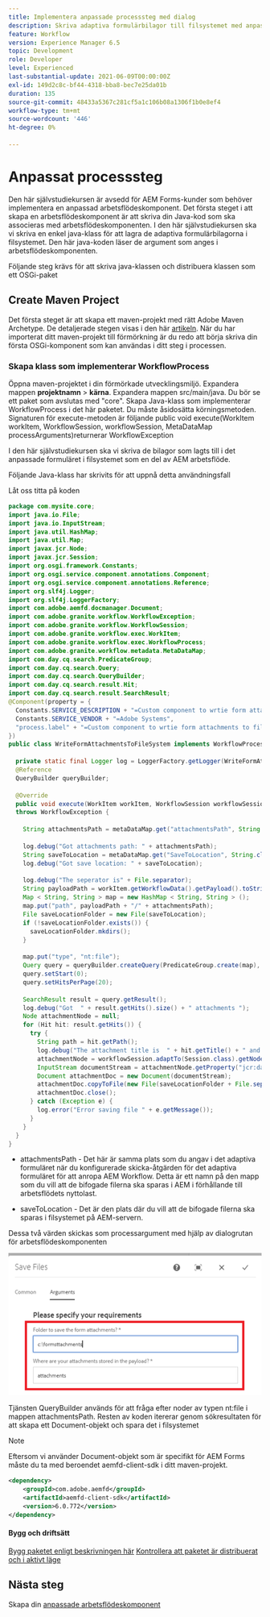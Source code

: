 ```yaml
---
title: Implementera anpassade processsteg med dialog
description: Skriva adaptiva formulärbilagor till filsystemet med anpassade processsteg
feature: Workflow
version: Experience Manager 6.5
topic: Development
role: Developer
level: Experienced
last-substantial-update: 2021-06-09T00:00:00Z
exl-id: 149d2c8c-bf44-4318-bba8-bec7e25da01b
duration: 135
source-git-commit: 48433a5367c281cf5a1c106b08a1306f1b0e8ef4
workflow-type: tm+mt
source-wordcount: '446'
ht-degree: 0%

---
```


# Anpassat processsteg

Den här självstudiekursen är avsedd för AEM Forms-kunder som behöver implementera en anpassad arbetsflödeskomponent. Det första steget i att skapa en arbetsflödeskomponent är att skriva din Java-kod som ska associeras med arbetsflödeskomponenten. I den här självstudiekursen ska vi skriva en enkel java-klass för att lagra de adaptiva formulärbilagorna i filsystemet. Den här java-koden läser de argument som anges i arbetsflödeskomponenten.

Följande steg krävs för att skriva java-klassen och distribuera klassen som ett OSGi-paket

## Create Maven Project

Det första steget är att skapa ett maven-projekt med rätt Adobe Maven Archetype. De detaljerade stegen visas i den här [artikeln](https://experienceleague.adobe.com/docs/experience-manager-learn/forms/creating-your-first-osgi-bundle/create-your-first-osgi-bundle.html?lang=sv-SE). När du har importerat ditt maven-projekt till förmörkning är du redo att börja skriva din första OSGi-komponent som kan användas i ditt steg i processen.


### Skapa klass som implementerar WorkflowProcess

Öppna maven-projektet i din förmörkade utvecklingsmiljö. Expandera mappen **projektnamn** > **kärna**. Expandera mappen src/main/java. Du bör se ett paket som avslutas med &quot;core&quot;. Skapa Java-klass som implementerar WorkflowProcess i det här paketet. Du måste åsidosätta körningsmetoden. Signaturen för execute-metoden är följande
public void execute(WorkItem workItem, WorkflowSession, workflowSession, MetaDataMap processArguments)returnerar WorkflowException

I den här självstudiekursen ska vi skriva de bilagor som lagts till i det anpassade formuläret i filsystemet som en del av AEM arbetsflöde.

Följande Java-klass har skrivits för att uppnå detta användningsfall

Låt oss titta på koden

```java
package com.mysite.core;
import java.io.File;
import java.io.InputStream;
import java.util.HashMap;
import java.util.Map;
import javax.jcr.Node;
import javax.jcr.Session;
import org.osgi.framework.Constants;
import org.osgi.service.component.annotations.Component;
import org.osgi.service.component.annotations.Reference;
import org.slf4j.Logger;
import org.slf4j.LoggerFactory;
import com.adobe.aemfd.docmanager.Document;
import com.adobe.granite.workflow.WorkflowException;
import com.adobe.granite.workflow.WorkflowSession;
import com.adobe.granite.workflow.exec.WorkItem;
import com.adobe.granite.workflow.exec.WorkflowProcess;
import com.adobe.granite.workflow.metadata.MetaDataMap;
import com.day.cq.search.PredicateGroup;
import com.day.cq.search.Query;
import com.day.cq.search.QueryBuilder;
import com.day.cq.search.result.Hit;
import com.day.cq.search.result.SearchResult;
@Component(property = {
  Constants.SERVICE_DESCRIPTION + "=Custom component to wrtie form attachments to file system",
  Constants.SERVICE_VENDOR + "=Adobe Systems",
  "process.label" + "=Custom component to wrtie form attachments to file system"
})
public class WriteFormAttachmentsToFileSystem implements WorkflowProcess {

  private static final Logger log = LoggerFactory.getLogger(WriteFormAttachmentsToFileSystem.class);
  @Reference
  QueryBuilder queryBuilder;

  @Override
  public void execute(WorkItem workItem, WorkflowSession workflowSession, MetaDataMap metaDataMap)
  throws WorkflowException {

    String attachmentsPath = metaDataMap.get("attachmentsPath", String.class);

    log.debug("Got attachments path: " + attachmentsPath);
    String saveToLocation = metaDataMap.get("SaveToLocation", String.class);
    log.debug("Got save location: " + saveToLocation);

    log.debug("The seperator is" + File.separator);
    String payloadPath = workItem.getWorkflowData().getPayload().toString();
    Map < String, String > map = new HashMap < String, String > ();
    map.put("path", payloadPath + "/" + attachmentsPath);
    File saveLocationFolder = new File(saveToLocation);
    if (!saveLocationFolder.exists()) {
      saveLocationFolder.mkdirs();
    }

    map.put("type", "nt:file");
    Query query = queryBuilder.createQuery(PredicateGroup.create(map), workflowSession.adaptTo(Session.class));
    query.setStart(0);
    query.setHitsPerPage(20);

    SearchResult result = query.getResult();
    log.debug("Got  " + result.getHits().size() + " attachments ");
    Node attachmentNode = null;
    for (Hit hit: result.getHits()) {
      try {
        String path = hit.getPath();
        log.debug("The attachment title is  " + hit.getTitle() + " and the attachment path is  " + path);
        attachmentNode = workflowSession.adaptTo(Session.class).getNode(path + "/jcr:content");
        InputStream documentStream = attachmentNode.getProperty("jcr:data").getBinary().getStream();
        Document attachmentDoc = new Document(documentStream);
        attachmentDoc.copyToFile(new File(saveLocationFolder + File.separator + hit.getTitle()));
        attachmentDoc.close();
      } catch (Exception e) {
        log.error("Error saving file " + e.getMessage());
      }
    }
  }
}
```


* attachmentsPath - Det här är samma plats som du angav i det adaptiva formuläret när du konfigurerade skicka-åtgärden för det adaptiva formuläret för att anropa AEM Workflow. Detta är ett namn på den mapp som du vill att de bifogade filerna ska sparas i AEM i förhållande till arbetsflödets nyttolast.

* saveToLocation - Det är den plats där du vill att de bifogade filerna ska sparas i filsystemet på AEM-servern.

Dessa två värden skickas som processargument med hjälp av dialogrutan för arbetsflödeskomponenten

![ProcessStep](assets/custom-workflow-component.png)

Tjänsten QueryBuilder används för att fråga efter noder av typen nt:file i mappen attachmentsPath. Resten av koden itererar genom sökresultaten för att skapa ett Document-objekt och spara det i filsystemet


>[!NOTE]
>
>Eftersom vi använder Document-objekt som är specifikt för AEM Forms måste du ta med beroendet aemfd-client-sdk i ditt maven-projekt.

```xml
<dependency>
    <groupId>com.adobe.aemfd</groupId>
    <artifactId>aemfd-client-sdk</artifactId>
    <version>6.0.772</version>
</dependency>
```

#### Bygg och driftsätt

[Bygg paketet enligt beskrivningen här](https://experienceleague.adobe.com/docs/experience-manager-learn/forms/creating-your-first-osgi-bundle/create-your-first-osgi-bundle.html?lang=sv-SE)
[Kontrollera att paketet är distribuerat och i aktivt läge ](http://localhost:4502/system/console/bundles)

## Nästa steg

Skapa din [anpassade arbetsflödeskomponent](./custom-workflow-component.md)

